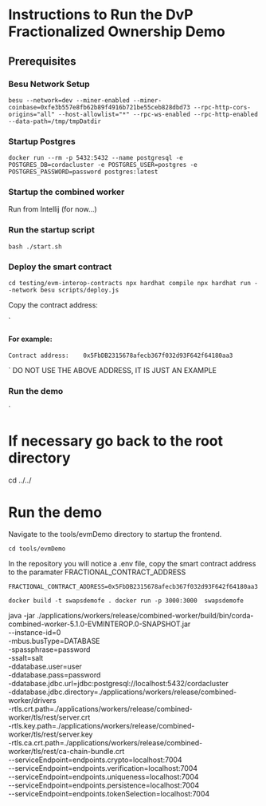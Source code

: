 # Instructions to Run the DvP Fractionalized Ownership Demo

## Prerequisites


### Besu Network Setup

`
besu --network=dev --miner-enabled --miner-coinbase=0xfe3b557e8fb62b89f4916b721be55ceb828dbd73 --rpc-http-cors-origins="all" --host-allowlist="*" --rpc-ws-enabled --rpc-http-enabled --data-path=/tmp/tmpDatdir
`

### Startup Postgres

`
docker run --rm -p 5432:5432 --name postgresql -e POSTGRES_DB=cordacluster -e POSTGRES_USER=postgres -e POSTGRES_PASSWORD=password postgres:latest
`


### Startup the combined worker

Run from Intellij (for now...)

### Run the startup script

`
    bash ./start.sh
`


### Deploy the smart contract

`
 cd testing/evm-interop-contracts
 npx hardhat compile
 npx hardhat run --network besu scripts/deploy.js
`

Copy the contract address:

`
#### For example: 
    Contract address:    0x5FbDB2315678afecb367f032d93F642f64180aa3
`
DO NOT USE THE ABOVE ADDRESS, IT IS JUST AN EXAMPLE



### Run the demo

`
# If necessary go back to the root directory
cd ../../

# Run the demo

Navigate to the tools/evmDemo directory to startup the frontend.

`
    cd tools/evmDemo
`

In the repository you will notice a .env file, copy the smart contract address to the paramater FRACTIONAL_CONTRACT_ADDRESS

`
    FRACTIONAL_CONTRACT_ADDRESS=0x5FbDB2315678afecb367f032d93F642f64180aa3
`


`
docker build -t swapsdemofe .
docker run -p 3000:3000  swapsdemofe
`

java -jar ./applications/workers/release/combined-worker/build/bin/corda-combined-worker-5.1.0-EVMINTEROP.0-SNAPSHOT.jar \
--instance-id=0 \
-mbus.busType=DATABASE \
-spassphrase=password \
-ssalt=salt \
-ddatabase.user=user \
-ddatabase.pass=password \
-ddatabase.jdbc.url=jdbc:postgresql://localhost:5432/cordacluster \
-ddatabase.jdbc.directory=./applications/workers/release/combined-worker/drivers \
-rtls.crt.path=./applications/workers/release/combined-worker/tls/rest/server.crt \
-rtls.key.path=./applications/workers/release/combined-worker/tls/rest/server.key \
-rtls.ca.crt.path=./applications/workers/release/combined-worker/tls/rest/ca-chain-bundle.crt \
--serviceEndpoint=endpoints.crypto=localhost:7004 \
--serviceEndpoint=endpoints.verification=localhost:7004 \
--serviceEndpoint=endpoints.uniqueness=localhost:7004 \
--serviceEndpoint=endpoints.persistence=localhost:7004 \
--serviceEndpoint=endpoints.tokenSelection=localhost:7004




 